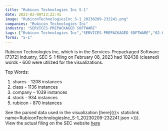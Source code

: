 ```yaml
---
title: "Rubicon Technologies Inc S-1"
date: 2023-02-09T23:22:41
image: "RubiconTechnologiesInc_S-1_20230209-232241.png"
companies: "Rubicon Technologies Inc"
industry: "SERVICES-PREPACKAGED SOFTWARE"
tags: ["Rubicon Technologies Inc","SERVICES-PREPACKAGED SOFTWARE","02-08-2023","S-1"]
forms: "S-1"
---
```

Rubicon Technologies Inc, which is in the Services-Prepackaged Software [7372] industry, SEC S-1 filing on February 08, 2023 had 102438 (cleaned) words - 600 were utilized for the visualizations.

Top Words:
1. shares - 1208 instances
2. class - 1136 instances
3. company - 1039 instances
4. stock - 934 instances
5. rubicon - 870 instances


See the parsed data used in the visualization [here]({{< staticlink name=RubiconTechnologiesInc_S-1_20230209-232241.json >}}).  
View the actual filing on the SEC website [here](https://www.sec.gov/Archives/edgar/data/1862068/0001829126-23-001389.txt)